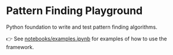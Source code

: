 # Pattern Finding Playground

Python foundation to write and test pattern finding algorithms.

👉 See [notebooks/examples.ipynb](notebooks/examples.ipynb) for examples of how to use the framework.
